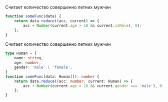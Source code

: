Считает количество совершенно летних мужчин
```typescript
function someFunc(data) {
    return data.reduce((acc, current) => {
        acc + Number(current.age > 18 && current.isMale), 0);
    };
}
```

Считает количество совершенно летних мужчин
```typescript
type Human = {
    name: string,
    age: number,
    gender: 'male' | 'female',
}
function someFunc(data: Human[]): number {
    return data.reduce((acc: number, current: Human) => {
        acc + Number(current.age > 18 && current.gender === 'male'), 0);
    };
}
```